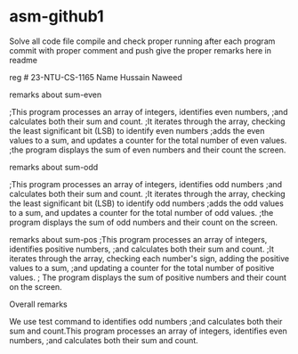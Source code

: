 # asm-github1

Solve all code file 
compile and check proper running
after each program commit with proper comment and push
give the proper remarks here in readme


reg # 23-NTU-CS-1165 Name Hussain Naweed



remarks about sum-even

;This program processes an array of integers, identifies even numbers,
   ;and calculates both their sum and count.
   ;It iterates through the array, checking the least significant bit (LSB) to identify even numbers
   ;adds the even values to a sum, and updates a counter for the total number of even values.
    ;the program displays the sum of even numbers and their count  the screen.



remarks about sum-odd

;This program processes an array of integers, identifies odd numbers
 ;and calculates both their sum and count.
  ;It iterates through the array, checking the least significant bit (LSB) to identify odd numbers
   ;adds the odd values to a sum, and updates a counter for the total number of odd values.
   ;the program displays the sum of odd numbers and their count on the screen.

remarks about sum-pos
;This program processes an array of integers, identifies positive numbers,
 ;and calculates both their sum and count.
;It iterates through the array, checking each number's sign, adding the positive values to a sum,
 ;and updating a counter for the total number of positive values.
; The program displays the sum of positive numbers and their count on the screen.



Overall remarks

We use test command to identifies odd numbers
 ;and calculates both their sum and count.This program processes an array of integers, identifies even numbers,
   ;and calculates both their sum and count.
